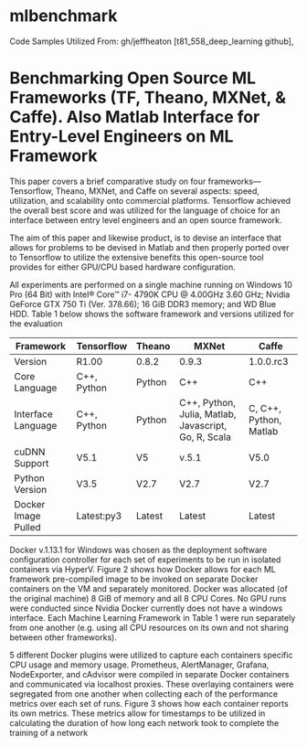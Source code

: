 # mlbenchmark

Code Samples Utilized From: gh/jeffheaton [t81_558_deep_learning github], 

# Benchmarking Open Source ML Frameworks (TF, Theano, MXNet, &amp; Caffe). Also Matlab Interface for Entry-Level Engineers on ML Framework

This paper covers a brief comparative study on four frameworks—
Tensorflow, Theano, MXNet, and Caffe on several aspects: speed, utilization, and scalability
onto commercial platforms. Tensorflow achieved the overall best score and was utilized for
the language of choice for an interface between entry level engineers and an open source
framework.

The aim of this paper and likewise product, is to devise an interface that allows for
problems to be devised in Matlab and then properly ported over to Tensorflow to utilize the
extensive benefits this open-source tool provides for either GPU/CPU based hardware
configuration.

All experiments are performed on a single machine running on Windows 10 Pro (64 Bit) with Intel® Core™ i7-
4790K CPU @ 4.00GHz 3.60 GHz; Nvidia GeForce GTX 750 Ti (Ver. 378.66); 16 GiB DDR3 memory; and WD
Blue HDD. Table 1 below shows the software framework and versions utilized for the evaluation

| Framework |	Tensorflow |	Theano |	MXNet |	Caffe |
| --- | --- | --- | --- | --- |
| Version |	R1.00 |	0.8.2 |	0.9.3 |	1.0.0.rc3 |
| Core Language |	C++, Python |	Python |	C++ |	C++ |
| Interface Language |	C++, Python |	Python |	C++, Python, Julia, Matlab, Javascript, Go, R, Scala |	C, C++, Python, Matlab |
| cuDNN Support |	V5.1 |	V5 |	v.5.1 |	V5.0 |
| Python Version |	V3.5 |	V2.7 |	V2.7 |	V2.7 |
| Docker Image Pulled |	Latest:py3 |	Latest | Latest	| Latest |


Docker v.1.13.1 for Windows was chosen as the deployment
software configuration controller for each set of experiments to be
run in isolated containers via HyperV. Figure 2 shows how Docker
allows for each ML framework pre-compiled image to be invoked
on separate Docker containers on the VM and separately
monitored. Docker was allocated (of the original machine) 8 GiB
of memory and all 8 CPU Cores. No GPU runs were conducted
since Nvidia Docker currently does not have a windows interface.
Each Machine Learning Framework in Table 1 were run separately
from one another (e.g. using all CPU resources on its own and not
sharing between other frameworks).

5 different Docker plugins were utilized to capture each containers specific CPU usage and memory
usage. Prometheus, AlertManager, Grafana, NodeExporter, and cAdvisor were compiled in separate Docker
containers and communicated via localhost proxies. These overlaying containers were segregated from one another
when collecting each of the performance metrics over each set of runs. Figure 3 shows how each container reports its
own metrics. These metrics allow for timestamps to be utilized in calculating the duration of how long each network
took to complete the training of a network
